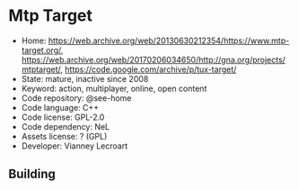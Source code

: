 # Mtp Target

- Home: https://web.archive.org/web/20130630212354/https://www.mtp-target.org/, https://web.archive.org/web/20170206034650/http://gna.org/projects/mtptarget/, https://code.google.com/archive/p/tux-target/
- State: mature, inactive since 2008
- Keyword: action, multiplayer, online, open content
- Code repository: @see-home
- Code language: C++
- Code license: GPL-2.0
- Code dependency: NeL
- Assets license: ? (GPL)
- Developer: Vianney Lecroart

## Building
